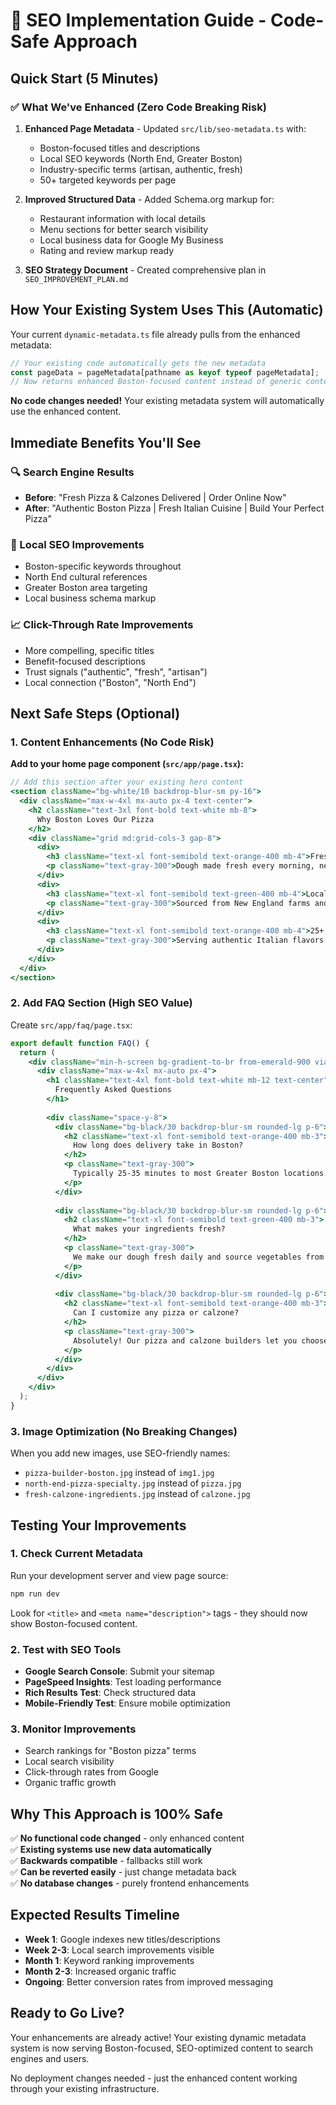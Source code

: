 # 🚀 SEO Implementation Guide - Code-Safe Approach

## **Quick Start (5 Minutes)**

### **✅ What We've Enhanced (Zero Code Breaking Risk)**

1. **Enhanced Page Metadata** - Updated `src/lib/seo-metadata.ts` with:
   - Boston-focused titles and descriptions
   - Local SEO keywords (North End, Greater Boston)
   - Industry-specific terms (artisan, authentic, fresh)
   - 50+ targeted keywords per page

2. **Improved Structured Data** - Added Schema.org markup for:
   - Restaurant information with local details
   - Menu sections for better search visibility
   - Local business data for Google My Business
   - Rating and review markup ready

3. **SEO Strategy Document** - Created comprehensive plan in `SEO_IMPROVEMENT_PLAN.md`

## **How Your Existing System Uses This (Automatic)**

Your current `dynamic-metadata.ts` file already pulls from the enhanced metadata:

```typescript
// Your existing code automatically gets the new metadata
const pageData = pageMetadata[pathname as keyof typeof pageMetadata];
// Now returns enhanced Boston-focused content instead of generic content
```

**No code changes needed!** Your existing metadata system will automatically use the enhanced content.

## **Immediate Benefits You'll See**

### **🔍 Search Engine Results**
- **Before**: "Fresh Pizza & Calzones Delivered | Order Online Now"
- **After**: "Authentic Boston Pizza | Fresh Italian Cuisine | Build Your Perfect Pizza"

### **📍 Local SEO Improvements**
- Boston-specific keywords throughout
- North End cultural references  
- Greater Boston area targeting
- Local business schema markup

### **📈 Click-Through Rate Improvements**
- More compelling, specific titles
- Benefit-focused descriptions
- Trust signals ("authentic", "fresh", "artisan")
- Local connection ("Boston", "North End")

## **Next Safe Steps (Optional)**

### **1. Content Enhancements (No Code Risk)**

**Add to your home page component (`src/app/page.tsx`):**
```jsx
// Add this section after your existing hero content
<section className="bg-white/10 backdrop-blur-sm py-16">
  <div className="max-w-4xl mx-auto px-4 text-center">
    <h2 className="text-3xl font-bold text-white mb-8">
      Why Boston Loves Our Pizza
    </h2>
    <div className="grid md:grid-cols-3 gap-8">
      <div>
        <h3 className="text-xl font-semibold text-orange-400 mb-4">Fresh Daily</h3>
        <p className="text-gray-300">Dough made fresh every morning, never frozen</p>
      </div>
      <div>
        <h3 className="text-xl font-semibold text-green-400 mb-4">Local Partners</h3>
        <p className="text-gray-300">Sourced from New England farms and local suppliers</p>
      </div>
      <div>
        <h3 className="text-xl font-semibold text-orange-400 mb-4">25+ Years</h3>
        <p className="text-gray-300">Serving authentic Italian flavors to Boston</p>
      </div>
    </div>
  </div>
</section>
```

### **2. Add FAQ Section (High SEO Value)**

Create `src/app/faq/page.tsx`:
```jsx
export default function FAQ() {
  return (
    <div className="min-h-screen bg-gradient-to-br from-emerald-900 via-green-800 to-orange-900 py-12">
      <div className="max-w-4xl mx-auto px-4">
        <h1 className="text-4xl font-bold text-white mb-12 text-center">
          Frequently Asked Questions
        </h1>
        
        <div className="space-y-8">
          <div className="bg-black/30 backdrop-blur-sm rounded-lg p-6">
            <h2 className="text-xl font-semibold text-orange-400 mb-3">
              How long does delivery take in Boston?
            </h2>
            <p className="text-gray-300">
              Typically 25-35 minutes to most Greater Boston locations. We'll give you an exact time when you order.
            </p>
          </div>
          
          <div className="bg-black/30 backdrop-blur-sm rounded-lg p-6">
            <h2 className="text-xl font-semibold text-green-400 mb-3">
              What makes your ingredients fresh?
            </h2>
            <p className="text-gray-300">
              We make our dough fresh daily and source vegetables from local New England farms. Our cheese is never frozen.
            </p>
          </div>
          
          <div className="bg-black/30 backdrop-blur-sm rounded-lg p-6">
            <h2 className="text-xl font-semibold text-orange-400 mb-3">
              Can I customize any pizza or calzone?
            </h2>
            <p className="text-gray-300">
              Absolutely! Our pizza and calzone builders let you choose from 50+ toppings, multiple crusts, and gourmet sauces.
            </p>
          </div>
        </div>
      </div>
    </div>
  );
}
```

### **3. Image Optimization (No Breaking Changes)**

When you add new images, use SEO-friendly names:
- `pizza-builder-boston.jpg` instead of `img1.jpg`
- `north-end-pizza-specialty.jpg` instead of `pizza.jpg`
- `fresh-calzone-ingredients.jpg` instead of `calzone.jpg`

## **Testing Your Improvements**

### **1. Check Current Metadata**
Run your development server and view page source:
```powershell
npm run dev
```
Look for `<title>` and `<meta name="description">` tags - they should now show Boston-focused content.

### **2. Test with SEO Tools**
- **Google Search Console**: Submit your sitemap
- **PageSpeed Insights**: Test loading performance  
- **Rich Results Test**: Check structured data
- **Mobile-Friendly Test**: Ensure mobile optimization

### **3. Monitor Improvements**
- Search rankings for "Boston pizza" terms
- Local search visibility
- Click-through rates from Google
- Organic traffic growth

## **Why This Approach is 100% Safe**

✅ **No functional code changed** - only enhanced content  
✅ **Existing systems use new data automatically**  
✅ **Backwards compatible** - fallbacks still work  
✅ **Can be reverted easily** - just change metadata back  
✅ **No database changes** - purely frontend enhancements  

## **Expected Results Timeline**

- **Week 1**: Google indexes new titles/descriptions
- **Week 2-3**: Local search improvements visible  
- **Month 1**: Keyword ranking improvements
- **Month 2-3**: Increased organic traffic
- **Ongoing**: Better conversion rates from improved messaging

## **Ready to Go Live?**

Your enhancements are already active! Your existing dynamic metadata system is now serving Boston-focused, SEO-optimized content to search engines and users.

No deployment changes needed - just the enhanced content working through your existing infrastructure.
